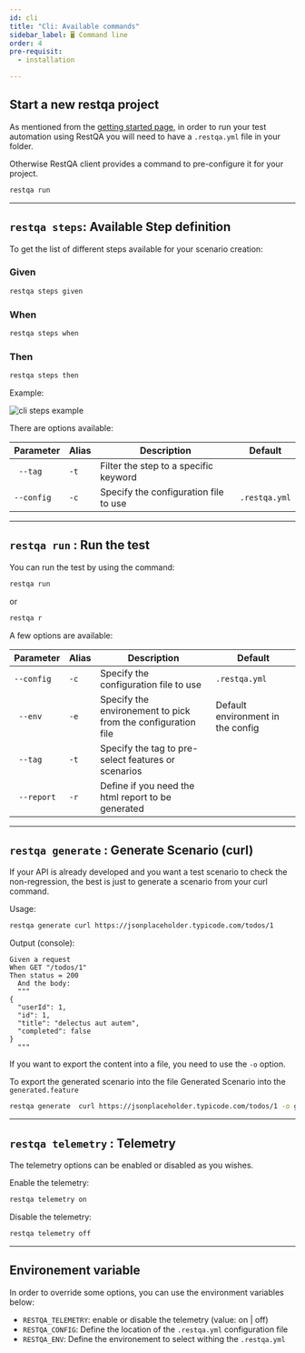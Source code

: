 ```yaml
---
id: cli
title: "Cli: Available commands"
sidebar_label: 🖥 Command line
order: 4
pre-requisit:
  - installation

---
```



## Start a new restqa project

As mentioned from the [getting started page](#/documentation/getting-started), in order to run your test automation using RestQA you will need to have a `.restqa.yml` file in your folder.

Otherwise RestQA client provides a command to pre-configure it for your project.

```bash
restqa run
```
 ---

## `restqa steps`: Available Step definition

To get the list of different steps available for your scenario creation:

### Given

```bash
restqa steps given
```

### When

```bash
restqa steps when
```
### Then

```bash
restqa steps then
```

Example: 

![cli steps example](images/documentation/restqa-steps.gif)


There are options available:

| Parameter  | Alias | Description                                                  | Default                           | 
| ---------- | ----- | ------------------------------------------------------------ | --------------------------------- |
| ` --tag`   | `-t`  | Filter the step to a specific keyword                        |                                   |
| `--config` | `-c`  | Specify the configuration file to use                        | `.restqa.yml`                     |

--- 
## `restqa run` : Run the test

You can run the test by using the command:

```bash
restqa run
```

or  

```bash
restqa r
```

A few options are available:

| Parameter   | Alias | Description                                                  | Default                           | 
| ----------- | ----- | ------------------------------------------------------------ | --------------------------------- |
| `--config`  | `-c` | Specify the configuration file to use                         | `.restqa.yml`                     |
| ` --env`    | `-e` | Specify the environement to pick from the configuration file  | Default environment in the config |
| ` --tag`    | `-t` | Specify the tag to pre-select features or scenarios           |                                   |
| ` --report` | `-r` | Define if you need the html report to be generated            |                                   |


---

## `restqa generate` :  Generate Scenario (curl)

If your API is already developed and you want a test scenario to check the non-regression, the best is just to generate a scenario from your curl command.

Usage: 

```bash
restqa generate curl https://jsonplaceholder.typicode.com/todos/1
```

Output (console):

```gherkin
Given a request
When GET "/todos/1"
Then status = 200
  And the body:
  """
{
  "userId": 1,
  "id": 1,
  "title": "delectus aut autem",
  "completed": false
}
  """
```

If you want to export the content into a file, you need to use the `-o` option.

To export the generated scenario into the file Generated Scenario into the `generated.feature`

```bash
restqa generate  curl https://jsonplaceholder.typicode.com/todos/1 -o generated.feature
```

---

## `restqa telemetry` : Telemetry

The telemetry options can be enabled or disabled as you wishes.

Enable the telemetry:

```bash
restqa telemetry on
```

Disable the telemetry:

```bash
restqa telemetry off
```

---

## Environement variable

In order to override some options, you can use the environment variables below:

* `RESTQA_TELEMETRY`: enable or disable the telemetry (value: on | off)
* `RESTQA_CONFIG`: Define the location of the `.restqa.yml` configuration file
* `RESTQA_ENV`: Define the environement to select withing the `.restqa.yml`
